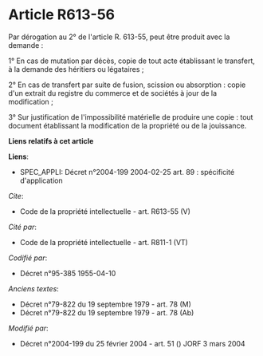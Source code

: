 # Article R613-56

Par dérogation au 2° de l'article R. 613-55, peut être produit avec la demande : 

1° En cas de mutation par décès, copie de tout acte établissant le transfert, à la demande des héritiers ou légataires ; 

2° En cas de transfert par suite de fusion, scission ou absorption : copie d'un extrait du registre du commerce et de
sociétés à jour de la modification ; 

3° Sur justification de l'impossibilité matérielle de produire une copie : tout document établissant la modification de la
propriété ou de la jouissance.

**Liens relatifs à cet article**

**Liens**:

  - SPEC_APPLI: Décret n°2004-199 2004-02-25 art. 89 : spécificité d'application

_Cite_:

  - Code de la propriété intellectuelle - art. R613-55 (V)

_Cité par_:

  - Code de la propriété intellectuelle - art. R811-1 (VT)

_Codifié par_:

  - Décret n°95-385 1955-04-10

_Anciens textes_:

  - Décret n°79-822 du 19 septembre 1979 - art. 78 (M)
  - Décret n°79-822 du 19 septembre 1979 - art. 78 (Ab)

_Modifié par_:

  - Décret n°2004-199 du 25 février 2004 - art. 51 () JORF 3 mars 2004
